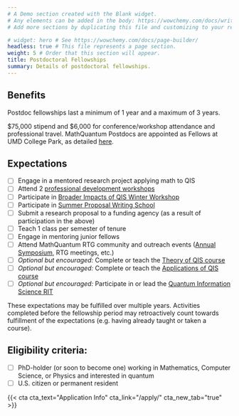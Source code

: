 ```yaml
---
# A Demo section created with the Blank widget.
# Any elements can be added in the body: https://wowchemy.com/docs/writing-markdown-latex/
# Add more sections by duplicating this file and customizing to your requirements.

# widget: hero # See https://wowchemy.com/docs/page-builder/
headless: true # This file represents a page section.
weight: 5 # Order that this section will appear.
title: Postdoctoral Fellowships
summary: Details of postdoctoral fellowships.
---
```

## Benefits
Postdoc fellowships last a minimum of 1 year and a maximum of 3 years.

$75,000 stipend and $6,000 for conference/workshop attendance and professional travel.
MathQuantum Postdocs are appointed as Fellows at UMD College Park, as detailed [here](https://gradschool.umd.edu/faculty-and-staff/postdoctoral-scholars/postdoctoral-appointments/postdoctoral-fellows).

## Expectations 

- [ ] Engage in a mentored research project applying math to QIS
- [ ] Attend 2 [professional development workshops](/trainingcomponents/prof-dev-workshops/)
- [ ] Participate in [Broader Impacts of QIS Winter Workshop](/trainingcomponents/winter-bi-workshop/)
- [ ] Participate in [Summer Proposal Writing School](/trainingcomponents/summer-proposal-school/)
- [ ] Submit a research proposal to a funding agency (as a result of participation in the above)
- [ ] Teach 1 class per semester of tenure
- [ ] Engage in mentoring junior fellows
- [ ] Attend MathQuantum RTG community and outreach events ([Annual Symposium](/trainingcomponents/annual-symposium/), RTG meetings, etc.)
- [ ] _Optional but encouraged:_ Complete or teach the [Theory of QIS course](/trainingcomponents/fall-theory-course/)
- [ ] _Optional but encouraged:_ Complete or teach the [Applications of QIS course](/trainingcomponents/spring-computing-course/)
- [ ] _Optional but encouraged:_ Participate in or lead the [Quantum Information Science RIT](/trainingcomponents/rit/)

These expectations may be fulfilled over multiple years. Activities completed before the fellowship period may retroactively count towards fulfillment of the expectations (e.g. having already taught or taken a course).

## Eligibility criteria:
- [ ] PhD-holder (or soon to become one) working in Mathematics, Computer Science, or Physics and interested in quantum
- [ ] U.S. citizen or permanent resident

{{< cta cta_text="Application Info" cta_link="/apply/" cta_new_tab="true" >}}

